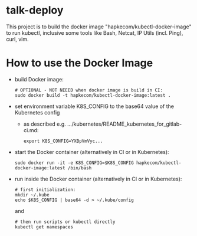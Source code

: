 talk-deploy
===========

This project is to build the docker image "hapkecom/kubectl-docker-image" to run kubectl, inclusive some tools like Bash, Netcat, IP Utils (incl. Ping), curl, vim.


How to use the Docker Image
===========================

* build Docker image:
  ```
  # OPTIONAL - NOT NEEED when docker image is build in CI:
  sudo docker build -t hapkecom/kubectl-docker-image:latest .
  ```
    

* set environment variable K8S_CONFIG to the base64 value of the Kubernetes config
  * as described e.g. .../kubernetes/README_kubernetes_for_gitlab-ci.md:

    ```
    export K8S_CONFIG=YXBpVmVyc...
    ```

* start the Docker container (alternatively in CI or in Kubernetes):
  ```
  sudo docker run -it -e K8S_CONFIG=$K8S_CONFIG hapkecom/kubectl-docker-image:latest /bin/bash
  ```

* run inside the Docker container (alternatively in CI or in Kubernetes):
  ```
  # first initialization:
  mkdir ~/.kube
  echo $K8S_CONFIG | base64 -d > ~/.kube/config
  ```
  and
  ```
  # then run scripts or kubectl directly
  kubectl get namespaces
  ```


